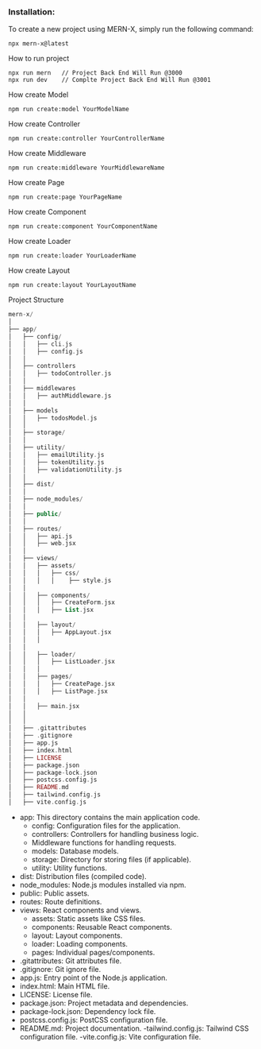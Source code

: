 ### Installation:

To create a new project using MERN-X, simply run the following command:
```
npx mern-x@latest
```

How to run project 
```
npx run mern   // Project Back End Will Run @3000
npx run dev    // Complte Project Back End Will Run @3001
```

How create Model
```
npm run create:model YourModelName
```

How create Controller
```
npm run create:controller YourControllerName
```

How create Middleware
```
npm run create:middleware YourMiddlewareName
```

How create Page
```
npm run create:page YourPageName
```

How create Component
```
npm run create:component YourComponentName
```

How create Loader
```
npm run create:loader YourLoaderName
```

How create Layout
```
npm run create:layout YourLayoutName
```




Project Structure 

```php
mern-x/
│
├── app/                                      
│   ├── config/                                 
│   │   ├── cli.js
│   │   ├── config.js
│   │
│   ├── controllers
│   │   ├── todoController.js
│   │
│   ├── middlewares
│   │   ├── authMiddleware.js
│   │
│   ├── models
│   │   ├── todosModel.js
│   │
│   ├── storage/
│   │
│   ├── utility/
│   │   ├── emailUtility.js
│   │   ├── tokenUtility.js
│   │   ├── validationUtility.js
│   │
│   ├── dist/
│   │
│   ├── node_modules/
│   │
│   ├── public/
│   │
│   ├── routes/
│   │   ├── api.js
│   │   ├── web.jsx
│   │
│   ├── views/
│   │   ├── assets/
│   │   │   ├── css/
│   │   │   │    ├── style.js
│   │     
│   │   ├── components/
│   │   │   ├── CreateForm.jsx
│   │   │   ├── List.jsx 
│   │   
│   │   ├── layout/
│   │   │   ├── AppLayout.jsx
│   │   │
│   │   
│   │   ├── loader/
│   │   │   ├── ListLoader.jsx
│   │   │ 
│   │   ├── pages/
│   │   │   ├── CreatePage.jsx
│   │   │   ├── ListPage.jsx 
│   │     
│   │   ├── main.jsx  
│   │
│   │
│   ├── .gitattributes
│   ├── .gitignore
│   ├── app.js
│   ├── index.html
│   ├── LICENSE
│   ├── package.json
│   ├── package-lock.json
│   ├── postcss.config.js
│   ├── README.md
│   ├── tailwind.config.js
│   ├── vite.config.js
```


- app: This directory contains the main application code.
  - config: Configuration files for the application.
  - controllers: Controllers for handling business logic.
  - Middleware functions for handling requests.
  - models: Database models.
  - storage: Directory for storing files (if applicable).
  - utility: Utility functions.
- dist: Distribution files (compiled code).
- node_modules: Node.js modules installed via npm.
- public: Public assets.
- routes: Route definitions.
- views: React components and views.
  - assets: Static assets like CSS files.
  - components: Reusable React components.
  - layout: Layout components.
  - loader: Loading components.
  - pages: Individual pages/components.
- .gitattributes: Git attributes file.
- .gitignore: Git ignore file.
- app.js: Entry point of the Node.js application.
- index.html: Main HTML file.
- LICENSE: License file.
- package.json: Project metadata and dependencies.
- package-lock.json: Dependency lock file.
- postcss.config.js: PostCSS configuration file.
- README.md: Project documentation.
-tailwind.config.js: Tailwind CSS configuration file.
-vite.config.js: Vite configuration file.